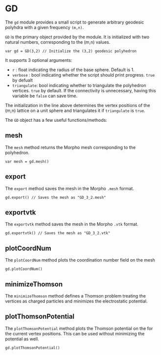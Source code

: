 [comment]: # (Morpho gd module help file)
[version]: # (0.1.1)

# GD
[taggd]: # (gd)

The `gd` module provides a small script to generate arbitrary geodesic
polyhdra with a given frequency `(m,n)`. 

`GD` is the primary object provided by the module. It is initialized
with two natural numbers, corresponding to the (m,n) values. 

```
var gd = GD(3,2) // Initialize the (3,2) geodesic polyhedron
```

It supports 3 optional arguments:
* `r` : float indicating the radius of the base sphere. Default is 1.
* `verbose` : bool indicating whether the script should print progress. `true` by defualt
* `triangulate`: bool indicating whether to triangulate the polyhedron
  vertices. `true` by default. If the connectivity is unnecessary,
  having this variable be `false` can save time.  

The initialization in the line above determines the vertex positions of
the (m,n) lattice on a unit sphere and triangulates it if `triangulate`
is `true`. 

The `GD` object has a few useful functions/methods:

[showsubtopics]: # (subtopics)

## mesh
[tagmesh]: # (mesh)

The `mesh` method returns the Morpho mesh corresponding to the
polyhedron.

```
var mesh = gd.mesh()
```

## export
[tagexport]: # (export)

The `export` method saves the mesh in the Morpho `.mesh` format.

```
gd.export() // Saves the mesh as "GD_3_2.mesh"
```

## exportvtk
[tagexportvtk]: # (exportvtk)

The `exportvtk` method saves the mesh in the Morpho `.vtk` format.

```
gd.exportvtk() // Saves the mesh as "GD_3_2.vtk"
```

## plotCoordNum
[tagplotcoordnum]: # (plotcoordnum)

The `plotCoordNum` method plots the coordination number field on the
mesh

```
gd.plotCoordNum() 
```

## minimizeThomson
[tagminimizethomson]: # (minimizethomson)

The `minimizeThomson` method defines a Thomson problem treating the
vertices as charged particles and minimizes the electrostatic potential.

## plotThomsonPotential
[tagplotthomsonpotential]: # (plotthomsonpotential)

The `plotThomsonPotential` method plots the Thomson potential on the
for the current vertex positions. This can be used without minimizing
the potential as well.

```
gd.plotThomsonPotential()
```
